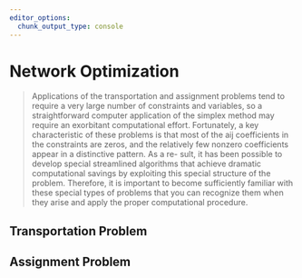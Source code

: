 ```yaml
---
editor_options:
  chunk_output_type: console
---
```


# Network Optimization

> Applications of the transportation and assignment problems tend to require a very large number of constraints and variables, so a straightforward computer application of the simplex method may require an exorbitant computational effort. Fortunately, a key characteristic of these problems is that most of the aij coefficients in the constraints are zeros, and the relatively few nonzero coefficients appear in a distinctive pattern. As a re- sult, it has been possible to develop special streamlined algorithms that achieve dramatic computational savings by exploiting this special structure of the problem. Therefore, it is important to become sufficiently familiar with these special types of problems that you can recognize them when they arise and apply the proper computational procedure.

## Transportation Problem


## Assignment Problem
